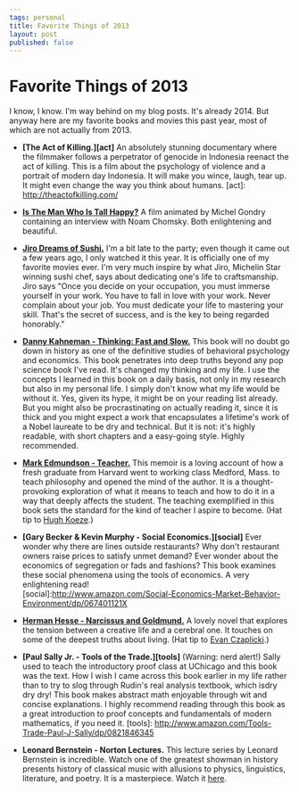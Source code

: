 ```yaml
--- 
tags: personal
title: Favorite Things of 2013
layout: post
published: false
---
```


# Favorite Things of 2013

I know, I know. I'm way behind on my blog posts. It's already 2014. But anyway here are my favorite books and movies this past year, most of which are not actually from 2013. 

* __[The Act of Killing.][act]__ An absolutely stunning documentary where the filmmaker follows a perpetrator of genocide in Indonesia reenact the act of killing. This is a film about the psychology of violence and a portrait of modern day Indonesia. It will make you wince, laugh, tear up. It might even change the way you think about humans. 
[act]: http://theactofkilling.com/

* __[Is The Man Who Is Tall Happy?][tall]__ A film animated by Michel Gondry containing an interview with Noam Chomsky. Both enlightening and beautiful. 

[tall]:http://www.youtube.com/watch?v=d9c4xJEP6eI

* __[Jiro Dreams of Sushi.][jiro]__ I'm a bit late to the party; even though it came out a few years ago, I only watched it this year. It is officially one of my favorite movies ever. I'm very much inspire by what Jiro, Michelin Star winning sushi chef, says about dedicating one's life to craftsmanship. Jiro says "Once you decide on your occupation, you must immerse yourself in your work. You have to fall in love with your work. Never complain about your job. You must dedicate your life to mastering your skill. That's the secret of success, and is the key to being regarded honorably." 

[jiro]: http://www.magpictures.com/jirodreamsofsushi/

* __[Danny Kahneman - Thinking: Fast and Slow.][dk]__ This book will no doubt go down in history as one of the definitive studies of behavioral psychology and economics. This book penetrates into deep truths beyond any pop science book I've read. It's changed my thinking and my life. I use the concepts I learned in this book on a daily basis, not only in my research but also in my personal life. I simply don't know what my life would be without it. Yes, given its hype, it might be on your reading list already. But you might also be procrastinating on actually reading it, since it is thick and you might expect a work that encapsulates a lifetime's work of a Nobel laureate to be dry and technical. But it is not: it's highly readable, with short chapters and a easy-going style. Highly recommended. 

[dk]: http://www.amazon.com/Thinking-Fast-Slow-Daniel-Kahneman/dp/0374533555

* __[Mark Edmundson - Teacher.][teacher]__ This memoir is a loving account of how a fresh graduate from Harvard went to working class Medford, Mass. to teach philosophy and opened the mind of the author. It is a thought-provoking exploration of what it means to teach and how to do it in a way that deeply affects the student. The teaching exemplified in this book sets the standard for the kind of teacher I aspire to become. (Hat tip to [Hugh Koeze][hk].)

[hk]: http://hughkoeze.wordpress.com/
[teacher]: http://www.amazon.com/Teacher-One-Who-Made-Difference/dp/0375708545/ref=sr_1_4?s=books&ie=UTF8&qid=1388783398&sr=1-4&keywords=mark+edmundson

* __[Gary Becker & Kevin Murphy - Social Economics.][social]__ Ever wonder why there are lines outside restaurants? Why don't restaurant owners raise prices to satisfy unmet demand? Ever wonder about the economics of segregation or fads and fashions? This book examines these social phenomena using the tools of economics. A very enlightening read!  
[social]:http://www.amazon.com/Social-Economics-Market-Behavior-Environment/dp/067401121X

* __[Herman Hesse - Narcissus and Goldmund.][hesse]__ A lovely novel that explores the tension between a creative life and a cerebral one. It touches on some of the deepest truths about living. (Hat tip to [Evan Czaplicki][cz].)

[cz]: https://twitter.com/czaplic
[hesse]: http://www.amazon.com/Narcissus-Goldmund-Novel-Hermann-Hesse/dp/0312421672/ref=pd_sim_b_1

* __[Paul Sally Jr. - Tools of the Trade.][tools]__ (Warning: nerd alert!) Sally used to teach the introductory proof class at UChicago and this book was the text. How I wish I came across this book earlier in my life rather than to try to slog through Rudin's real analysis textbook, which isdry dry dry! This book makes abstract math enjoyable through wit and concise explanations. I highly recommend reading through this book as a great introduction to proof concepts and fundamentals of modern mathematics, if you need it. 
[tools]: http://www.amazon.com/Tools-Trade-Paul-J-Sally/dp/0821846345

* __Leonard Bernstein - Norton Lectures.__ This lecture series by Leonard Bernstein is incredible. Watch one of the greatest showman in history presents history of classical music with allusions to physics, linguistics, literature, and poetry. It is a masterpiece. Watch it [here][bernstein].

[bernstein]: http://www.openculture.com/2012/03/leonard_bernsteins_masterful_lectures_on_music.html

